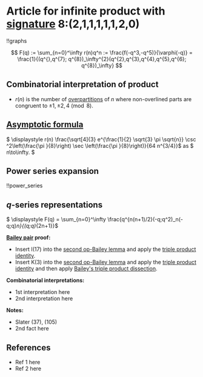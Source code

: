# Article for infinite product with [signature](../product_signature.html) 8:(2,1,1,1,1,1,2,0)

!!graphs

$$ F(q) := \sum_{n=0}^\infty r(n)q^n := \frac{f(-q^3,-q^5)}{\varphi(-q)} = \frac{1}{(q^{},q^{7}; q^{8})_\infty^{2}(q^{2},q^{3},q^{4},q^{5},q^{6}; q^{8})_\infty} $$

## Combinatorial interpretation of product

- $r(n)$ is the number of [overpartitions](../partitions.html#overpartitions) of $n$ where non-overlined parts are congruent to $\pm 1, \pm 2, 4\pmod{8}$.

## [Asymptotic formula](../asymptotics.html)

$ \displaystyle r(n) \frac{\sqrt[4]{3} e^{\frac{1}{2} \sqrt{3} \pi  \sqrt{n}} \csc ^2\left(\frac{\pi }{8}\right) \sec \left(\frac{\pi }{8}\right)}{64 n^{3/4}}$ as $ n\to\infty. $

## Power series expansion

!!power_series

## $q$-series representations

$ \displaystyle F(q) = \sum_{n=0}^\infty \frac{q^{n(n+1)/2}(-q;q^2)_n(-q;q)_n}{(q;q)_{2n+1}}$

**[Bailey pair](../Bailey_pairs.html) proof:**
- Insert I(17) into the [second op-Bailey lemma](../bailey_pairs.html#2nd_op_Bailey_lemma) and apply the [triple product identity](../q-series.html#triple_product).
- Insert K(3) into the [second op-Bailey lemma](../bailey_pairs.html#2nd_op_Bailey_lemma) and apply the [triple product identity](../q-series.html#triple_product) and then apply [Bailey's triple product dissection](../q-series.html#dissection).


**Combinatorial interpretations:**
- 1st interpretation here
- 2nd interpretation here
    
**Notes:**
- Slater (37), (105)
- 2nd fact here

## References
- Ref 1 here
- Ref 2 here

